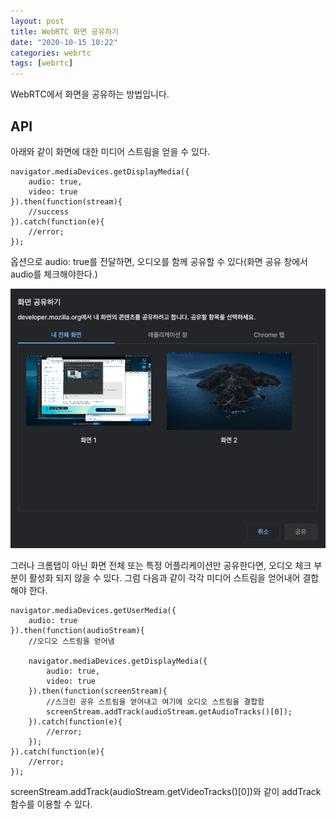 ```yaml
---
layout: post
title: WebRTC 화면 공유하기
date: "2020-10-15 10:22"
categories: webrtc
tags: [webrtc]
---
```


WebRTC에서 화면을 공유하는 방법입니다.

## API
아래와 같이 화면에 대한 미디어 스트림을 얻을 수 있다.
```
navigator.mediaDevices.getDisplayMedia({
	audio: true,
	video: true
}).then(function(stream){
	//success
}).catch(function(e){
	//error;
});
```

옵션으로 audio: true를 전달하면, 오디오를 함께 공유할 수 있다(화면 공유 창에서 audio를 체크해야한다.)

![getDisplayMedia](/assets/images/2020-10-15/getDisplayMedia.png)



그러나 크롬탭이 아닌 화면 전체 또는 특정 어플리케이션만 공유한다면, 오디오 체크 부분이 활성화 되지 않을 수 있다.
그럼 다음과 같이 각각 미디어 스트림을 얻어내어 결합해야 한다.


```
navigator.mediaDevices.getUserMedia({
	audio: true
}).then(function(audioStream){
	//오디오 스트림을 얻어냄

	navigator.mediaDevices.getDisplayMedia({
		audio: true,
		video: true
	}).then(function(screenStream){
		//스크린 공유 스트림을 얻어내고 여기에 오디오 스트림을 결합함
		screenStream.addTrack(audioStream.getAudioTracks()[0]);
	}).catch(function(e){
		//error;
	});
}).catch(function(e){
	//error;
});
```

screenStream.addTrack(audioStream.getVideoTracks()[0])와 같이 addTrack함수를 이용할 수 있다.

